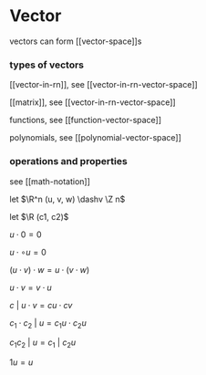 # Vector

vectors can form [[vector-space]]s

### types of vectors

[[vector-in-rn]], see [[vector-in-rn-vector-space]]

[[matrix]], see [[vector-in-rn-vector-space]]

functions, see [[function-vector-space]]

polynomials, see [[polynomial-vector-space]]

### operations and properties

see [[math-notation]]

let $\R^n (u, v, w) \dashv \Z n$

let $\R (c1, c2)$

$u \cdot 0 = 0$

$u \cdot \circ u = 0$

$(u \cdot v) \cdot w = u \cdot (v \cdot w)$

$u \cdot v = v \cdot u$

$c\ |\ u \cdot v = cu \cdot cv$

$c_1 \cdot c_2\ |\ u = c_1u \cdot c_2u$

$c_1 c_2\ |\ u = c_1\ |\ c_2u$

$1u = u$
